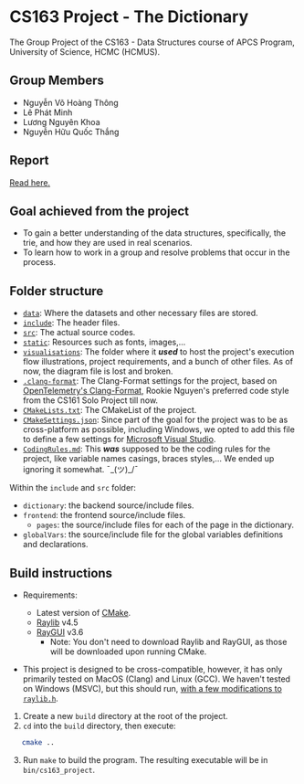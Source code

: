 # CS163 Project - The Dictionary

The Group Project of the CS163 - Data Structures course of APCS Program, University of Science, HCMC (HCMUS).

## Group Members

- Nguyễn Võ Hoàng Thông
- Lê Phát Minh
- Lương Nguyên Khoa
- Nguyễn Hữu Quốc Thắng

## Report

[Read here.](./CS163-GroupProject-Report.pdf)

## Goal achieved from the project

- To gain a better understanding of the data structures, specifically, the trie, and how they are used in real scenarios.
- To learn how to work in a group and resolve problems that occur in the process.

## Folder structure

- [`data`](./data/): Where the datasets and other necessary files are stored.
- [`include`](./include/): The header files.
- [`src`](./src/): The actual source codes.
- [`static`](./static/): Resources such as fonts, images,...
- [`visualisations`](./visualisations/): The folder where it ***used*** to host the project's execution flow illustrations, project requirements, and a bunch of other files. As of now, the diagram file is lost and broken.
- [`.clang-format`](./.clang-format): The Clang-Format settings for the project, based on [OpenTelemetry's Clang-Format](https://github.com/open-telemetry/opentelemetry-cpp/blob/main/.clang-format), Rookie Nguyen's preferred code style from the CS161 Solo Project till now.
- [`CMakeLists.txt`](./CMakeLists.txt): The CMakeList of the project.
- [`CMakeSettings.json`](./CMakeSettings.json): Since part of the goal for the project was to be as cross-platform as possible, including Windows, we opted to add this file to define a few settings for [Microsoft Visual Studio](https://visualstudio.microsoft.com/).
- [`CodingRules.md`](./CodingRules.md): This ***was*** supposed to be the coding rules for the project, like variable names casings, braces styles,... We ended up ignoring it somewhat. ¯\_(ツ)_/¯

Within the `include` and `src` folder:
- `dictionary`: the backend source/include files.
- `frontend`: the frontend source/include files.
  - `pages`: the source/include files for each of the page in the dictionary.
- `globalVars`: the source/include file for the global variables definitions and declarations.

## Build instructions

- Requirements:
  - Latest version of [CMake](https://cmake.org).
  - [Raylib](https://github.com/raysan5/raylib) v4.5
  - [RayGUI](https://github.com/raysan5/raygui) v3.6
    - Note: You don't need to download Raylib and RayGUI, as those will be downloaded upon running CMake.

- This project is designed to be cross-compatible, however, it has only primarily tested on MacOS (Clang) and Linux (GCC). We haven't tested on Windows (MSVC), but this should run, [with a few modifications to `raylib.h`](https://github.com/raysan5/raylib/wiki/Using-raylib-with-Cpp#how-can-i-fix-c-compound-literals-related-errors).

1. Create a new `build` directory at the root of the project.
2. `cd` into the `build` directory, then execute:

```bash
   cmake ..
```

3. Run `make` to build the program. The resulting executable will be in `bin/cs163_project`.
